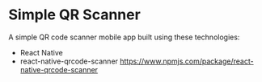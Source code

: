 # Simple QR Scanner 
A simple QR code scanner mobile app built using these technologies:
- React Native
- react-native-qrcode-scanner https://www.npmjs.com/package/react-native-qrcode-scanner
